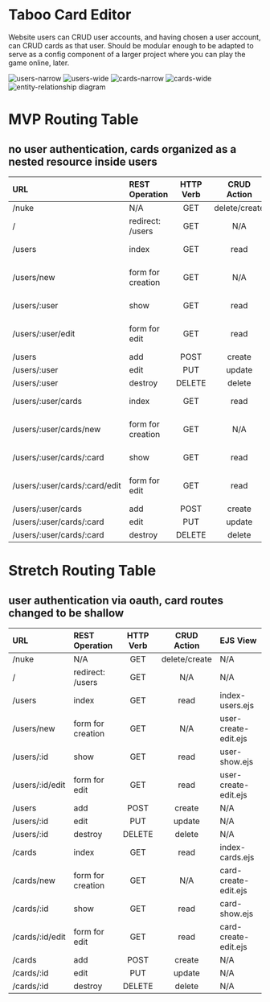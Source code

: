 # Taboo Card Editor
Website users can CRUD user accounts, and having chosen a user account, can CRUD cards as that user.  Should be modular enough to be adapted to serve as a config component of a larger project where you can play the game online, later.

![users-narrow](readme_images/users-narrow.jpg)
![users-wide](readme_images/users-wide.jpg)
![cards-narrow](readme_images/cards-narrow.jpg)
![cards-wide](readme_images/cards-wide.jpg)
![entity-relationship diagram](readme_images/erd.jpg)

# MVP Routing Table
## no user authentication, cards organized as a nested resource inside users

| URL                           | REST Operation     | HTTP Verb | CRUD Action   | EJS View             |
| :---------------------------- | :----------------- | :-------: | :-----------: | :------------------- |
| /nuke                         | N/A                | GET       | delete/create | N/A                  |
| /                             | redirect: /users   | GET       | N/A           | N/A                  |
| /users                        | index              | GET       | read          | index-users.ejs      |
| /users/new                    | form for creation  | GET       | N/A           | user-create-edit.ejs |
| /users/:user                  | show               | GET       | read          | user-show.ejs        |
| /users/:user/edit             | form for edit      | GET       | read          | user-create-edit.ejs |
| /users                        | add                | POST      | create        | N/A                  |
| /users/:user                  | edit               | PUT       | update        | N/A                  |
| /users/:user                  | destroy            | DELETE    | delete        | N/A                  |
| /users/:user/cards            | index              | GET       | read          | index-cards.ejs      |
| /users/:user/cards/new        | form for creation  | GET       | N/A           | card-create-edit.ejs |
| /users/:user/cards/:card      | show               | GET       | read          | card-show.ejs        |
| /users/:user/cards/:card/edit | form for edit      | GET       | read          | card-create-edit.ejs |
| /users/:user/cards            | add                | POST      | create        | N/A                  |
| /users/:user/cards/:card      | edit               | PUT       | update        | N/A                  |
| /users/:user/cards/:card      | destroy            | DELETE    | delete        | N/A                  |

# Stretch Routing Table
## user authentication via oauth, card routes changed to be shallow

| URL             | REST Operation     | HTTP Verb | CRUD Action   | EJS View             |
| :-------------- | :----------------- | :-------: | :-----------: | :------------------- |
| /nuke           | N/A                | GET       | delete/create | N/A                  |
| /               | redirect: /users   | GET       | N/A           | N/A                  |
| /users          | index              | GET       | read          | index-users.ejs      |
| /users/new      | form for creation  | GET       | N/A           | user-create-edit.ejs |
| /users/:id      | show               | GET       | read          | user-show.ejs        |
| /users/:id/edit | form for edit      | GET       | read          | user-create-edit.ejs |
| /users          | add                | POST      | create        | N/A                  |
| /users/:id      | edit               | PUT       | update        | N/A                  |
| /users/:id      | destroy            | DELETE    | delete        | N/A                  |
| /cards          | index              | GET       | read          | index-cards.ejs      |
| /cards/new      | form for creation  | GET       | N/A           | card-create-edit.ejs |
| /cards/:id      | show               | GET       | read          | card-show.ejs        |
| /cards/:id/edit | form for edit      | GET       | read          | card-create-edit.ejs |
| /cards          | add                | POST      | create        | N/A                  |
| /cards/:id      | edit               | PUT       | update        | N/A                  |
| /cards/:id      | destroy            | DELETE    | delete        | N/A                  |